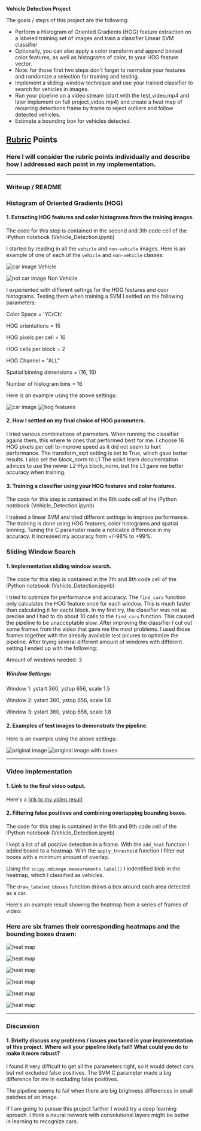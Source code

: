 **Vehicle Detection Project**

The goals / steps of this project are the following:

* Perform a Histogram of Oriented Gradients (HOG) feature extraction on a labeled training set of images and train a classifier Linear SVM classifier
* Optionally, you can also apply a color transform and append binned color features, as well as histograms of color, to your HOG feature vector. 
* Note: for those first two steps don't forget to normalize your features and randomize a selection for training and testing.
* Implement a sliding-window technique and use your trained classifier to search for vehicles in images.
* Run your pipeline on a video stream (start with the test_video.mp4 and later implement on full project_video.mp4) and create a heat map of recurring detections frame by frame to reject outliers and follow detected vehicles.
* Estimate a bounding box for vehicles detected.

[//]: # (Image References)
[image1]: ./output_images/car.png
[image2]: ./output_images/notcar.png
[image3]: ./output_images/hog_car_features.jpg
[image4]: ./output_images/hog_notcar_features.jpg
[image5]: ./output_images/test_image.jpg
[image6]: ./output_images/test_image_boxed.jpg
[image7]: ./output_images/heat1.png
[image8]: ./output_images/heat2.png
[image9]: ./output_images/heat3.png
[image10]: ./output_images/heat4.png
[image11]: ./output_images/heat5.png
[image12]: ./output_images/heat6.png

## [Rubric](https://review.udacity.com/#!/rubrics/513/view) Points
### Here I will consider the rubric points individually and describe how I addressed each point in my implementation.

---
### Writeup / README

### Histogram of Oriented Gradients (HOG)

#### 1. Extracting HOG features and color histograms from the training images.

The code for this step is contained in the second and 3th code cell of the IPython notebook (Vehicle_Detection.ipynb)

I started by reading in all the `vehicle` and `non-vehicle` images.  Here is an example of one of each of the `vehicle` and `non-vehicle` classes:

![car image][image1]
Vehicle

![not car image][image2]
Non Vehicle

I experiented with different settngs for the HOG features and coor histograms. Testing them when training a SVM I settled on the following parameters:

Color Space = 'YCrCb'

HOG orientations = 15

HOG pixels per cell = 16

HOG cells per block = 2

HOG Channel = "ALL"

Spatial binning dimensions = (16, 16)

Number of histogram bins = 16

Here is an example using the above settings:

![car image][image1]
![hog features][image3]

#### 2. How I settled on my final choice of HOG parameters.

I tried various combinations of parmeters. When running the classifier agains them, this where te ones that performed best for me.
I choose 16 HOG pixels per cell to improve speed as it did not seem to hurt performance.
The transform_sqrt setting is set to True, which gave better results.
I also set the block_norm to L1 The scikit learn documentation advices to use the newer L2-Hys block_norm, but the L1 gave me better accuracy when training.

#### 3. Training a classifier using your HOG features and color features.

The code for this step is contained in the 6th code cell of the IPython notebook (Vehicle_Detection.ipynb)

I trained a linear SVM and tried different settings to improve performance.
The training is done using HOG features, color histograms and spatial binning.
Tuning the C paramater made a noticable difference in my accuracy. It increased my accuracy from +/-98% to +99%.

### Sliding Window Search

#### 1. Implementation sliding window search.

The code for this step is contained in the 7th and 8th code cell of the IPython notebook (Vehicle_Detection.ipynb)

I tried to optimize for performance and accuracy.
The `find_cars` function only calculates the HOG feature once for each window. This is much faster than calculating it for eacht block.
In my first try, the classifier was not as precise and I had to do about 10 calls to the `find_cars` function. This caused the pipeline to be unacceptable slow.
After improving the classifier I cut out some frames from the video that gave me the most problems. I used those frames together with the already available test picures to optimize the pipeline.
After trying several different amount of windows with different setting I ended up with the following:

Amount of windows needed: 3

##### Window Settings:

Window 1: ystart 360, ystop 656, scale 1.5

Window 2: ystart 360, ystop 656, scale 1.6

Window 3: ystart 360, ystop 656, scale 1.8

#### 2. Examples of test images to demonstrate the pipeline.

Here is an example using the above settings:

![original image][image5]
![original image with boxes][image6]

---

### Video Implementation

#### 1. Link to the final video output.
Here's a [link to my video result](https://youtu.be/_nmful_9fqY)


#### 2. Filtering false positives and combining overlapping bounding boxes.

The code for this step is contained in the 8th and 9th code cell of the IPython notebook (Vehicle_Detection.ipynb)

I kept a list of all positive detection in a frame. With the `add_heat` function I added boxed to a heatmap.
With the `apply_threshold` function I filter out boxes with a minimum amount of overlap.

Using the `scipy.ndimage.measurements.label()` I indentified blob in the heatmap, which I classified as vehicles.

The `draw_labeled_bboxes` function draws a box around each area detected as a car.

Here's an example result showing the heatmap from a series of frames of video:

### Here are six frames their corresponding heatmaps and the bounding boxes drawn:

![heat map][image7]

![heat map][image8]

![heat map][image9]

![heat map][image10]

![heat map][image11]

![heat map][image12]

---

### Discussion

#### 1. Briefly discuss any problems / issues you faced in your implementation of this project.  Where will your pipeline likely fail?  What could you do to make it more robust?

I found it very difficult to get all the parameters right, so it would detect cars but not excluded false positives.
The SVM C parameter made a big difference for me in excluding false positives.

The pipeline seems to fail when there are big brighness differences in small patches of an image.

If I am going to pursue this project further I would try a deep learning aproach. I think a neural network with convolutional layers might be better in learning to recognize cars.

